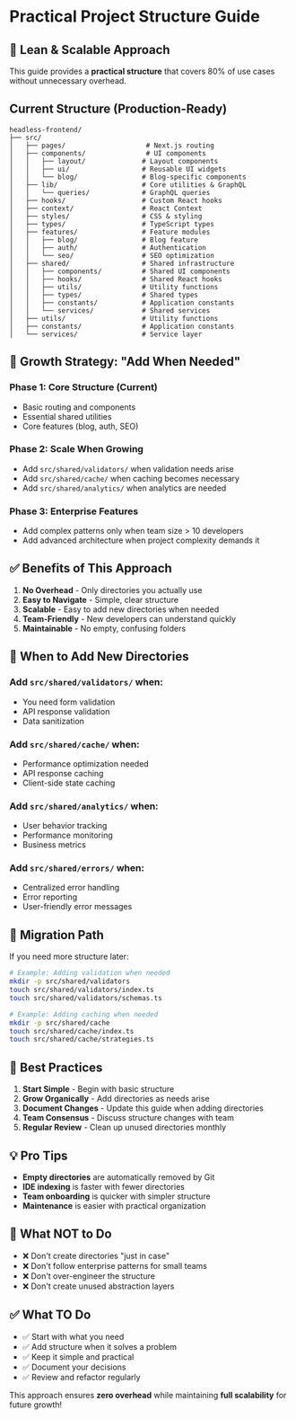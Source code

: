 # Practical Project Structure Guide

## 🎯 **Lean & Scalable Approach**

This guide provides a **practical structure** that covers 80% of use cases without unnecessary overhead.

## **Current Structure (Production-Ready)**

```
headless-frontend/
├── src/
│   ├── pages/                    # Next.js routing
│   ├── components/               # UI components
│   │   ├── layout/              # Layout components
│   │   ├── ui/                  # Reusable UI widgets
│   │   └── blog/                # Blog-specific components
│   ├── lib/                     # Core utilities & GraphQL
│   │   └── queries/             # GraphQL queries
│   ├── hooks/                   # Custom React hooks
│   ├── context/                 # React Context
│   ├── styles/                  # CSS & styling
│   ├── types/                   # TypeScript types
│   ├── features/                # Feature modules
│   │   ├── blog/                # Blog feature
│   │   ├── auth/                # Authentication
│   │   └── seo/                 # SEO optimization
│   ├── shared/                  # Shared infrastructure
│   │   ├── components/          # Shared UI components
│   │   ├── hooks/               # Shared React hooks
│   │   ├── utils/               # Utility functions
│   │   ├── types/               # Shared types
│   │   ├── constants/           # Application constants
│   │   └── services/            # Shared services
│   ├── utils/                   # Utility functions
│   ├── constants/               # Application constants
│   └── services/                # Service layer
```

## **🚀 Growth Strategy: "Add When Needed"**

### **Phase 1: Core Structure (Current)**
- Basic routing and components
- Essential shared utilities
- Core features (blog, auth, SEO)

### **Phase 2: Scale When Growing**
- Add `src/shared/validators/` when validation needs arise
- Add `src/shared/cache/` when caching becomes necessary
- Add `src/shared/analytics/` when analytics are needed

### **Phase 3: Enterprise Features**
- Add complex patterns only when team size > 10 developers
- Add advanced architecture when project complexity demands it

## **✅ Benefits of This Approach**

1. **No Overhead** - Only directories you actually use
2. **Easy to Navigate** - Simple, clear structure
3. **Scalable** - Easy to add new directories when needed
4. **Team-Friendly** - New developers can understand quickly
5. **Maintainable** - No empty, confusing folders

## **📁 When to Add New Directories**

### **Add `src/shared/validators/` when:**
- You need form validation
- API response validation
- Data sanitization

### **Add `src/shared/cache/` when:**
- Performance optimization needed
- API response caching
- Client-side state caching

### **Add `src/shared/analytics/` when:**
- User behavior tracking
- Performance monitoring
- Business metrics

### **Add `src/shared/errors/` when:**
- Centralized error handling
- Error reporting
- User-friendly error messages

## **🔄 Migration Path**

If you need more structure later:

```bash
# Example: Adding validation when needed
mkdir -p src/shared/validators
touch src/shared/validators/index.ts
touch src/shared/validators/schemas.ts

# Example: Adding caching when needed
mkdir -p src/shared/cache
touch src/shared/cache/index.ts
touch src/shared/cache/strategies.ts
```

## **🎯 Best Practices**

1. **Start Simple** - Begin with basic structure
2. **Grow Organically** - Add directories as needs arise
3. **Document Changes** - Update this guide when adding directories
4. **Team Consensus** - Discuss structure changes with team
5. **Regular Review** - Clean up unused directories monthly

## **💡 Pro Tips**

- **Empty directories** are automatically removed by Git
- **IDE indexing** is faster with fewer directories
- **Team onboarding** is quicker with simpler structure
- **Maintenance** is easier with practical organization

## **🚫 What NOT to Do**

- ❌ Don't create directories "just in case"
- ❌ Don't follow enterprise patterns for small teams
- ❌ Don't over-engineer the structure
- ❌ Don't create unused abstraction layers

## **✅ What TO Do**

- ✅ Start with what you need
- ✅ Add structure when it solves a problem
- ✅ Keep it simple and practical
- ✅ Document your decisions
- ✅ Review and refactor regularly

This approach ensures **zero overhead** while maintaining **full scalability** for future growth!
